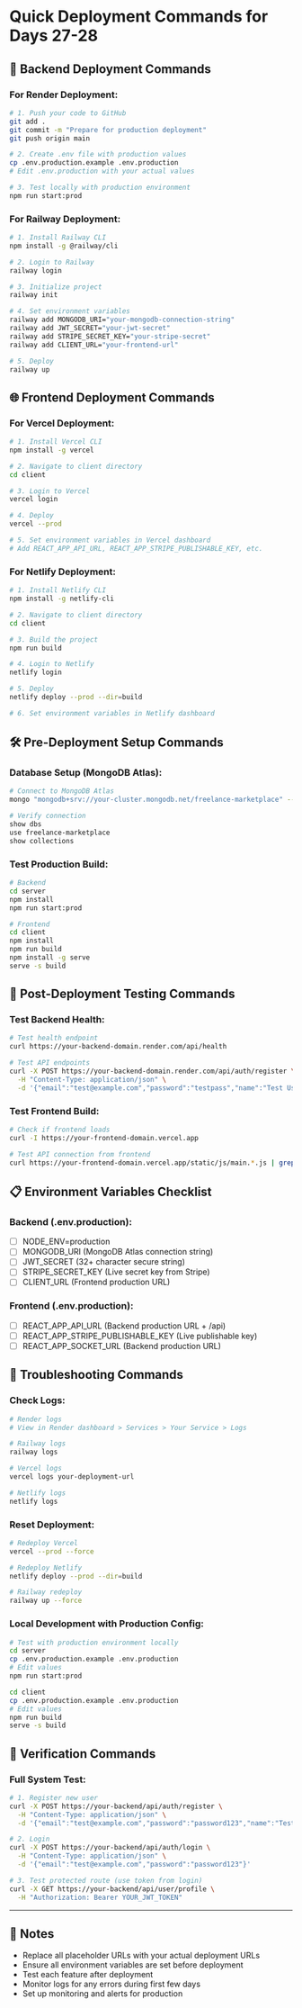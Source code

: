 # Quick Deployment Commands for Days 27-28

## 🚀 Backend Deployment Commands

### For Render Deployment:
```bash
# 1. Push your code to GitHub
git add .
git commit -m "Prepare for production deployment"
git push origin main

# 2. Create .env file with production values
cp .env.production.example .env.production
# Edit .env.production with your actual values

# 3. Test locally with production environment
npm run start:prod
```

### For Railway Deployment:
```bash
# 1. Install Railway CLI
npm install -g @railway/cli

# 2. Login to Railway
railway login

# 3. Initialize project
railway init

# 4. Set environment variables
railway add MONGODB_URI="your-mongodb-connection-string"
railway add JWT_SECRET="your-jwt-secret"
railway add STRIPE_SECRET_KEY="your-stripe-secret"
railway add CLIENT_URL="your-frontend-url"

# 5. Deploy
railway up
```

## 🌐 Frontend Deployment Commands

### For Vercel Deployment:
```bash
# 1. Install Vercel CLI
npm install -g vercel

# 2. Navigate to client directory
cd client

# 3. Login to Vercel
vercel login

# 4. Deploy
vercel --prod

# 5. Set environment variables in Vercel dashboard
# Add REACT_APP_API_URL, REACT_APP_STRIPE_PUBLISHABLE_KEY, etc.
```

### For Netlify Deployment:
```bash
# 1. Install Netlify CLI
npm install -g netlify-cli

# 2. Navigate to client directory
cd client

# 3. Build the project
npm run build

# 4. Login to Netlify
netlify login

# 5. Deploy
netlify deploy --prod --dir=build

# 6. Set environment variables in Netlify dashboard
```

## 🛠️ Pre-Deployment Setup Commands

### Database Setup (MongoDB Atlas):
```bash
# Connect to MongoDB Atlas
mongo "mongodb+srv://your-cluster.mongodb.net/freelance-marketplace" --username your-username

# Verify connection
show dbs
use freelance-marketplace
show collections
```

### Test Production Build:
```bash
# Backend
cd server
npm install
npm run start:prod

# Frontend
cd client
npm install
npm run build
npm install -g serve
serve -s build
```

## 🧪 Post-Deployment Testing Commands

### Test Backend Health:
```bash
# Test health endpoint
curl https://your-backend-domain.render.com/api/health

# Test API endpoints
curl -X POST https://your-backend-domain.render.com/api/auth/register \
  -H "Content-Type: application/json" \
  -d '{"email":"test@example.com","password":"testpass","name":"Test User"}'
```

### Test Frontend Build:
```bash
# Check if frontend loads
curl -I https://your-frontend-domain.vercel.app

# Test API connection from frontend
curl https://your-frontend-domain.vercel.app/static/js/main.*.js | grep "API_URL"
```

## 📋 Environment Variables Checklist

### Backend (.env.production):
- [ ] NODE_ENV=production
- [ ] MONGODB_URI (MongoDB Atlas connection string)
- [ ] JWT_SECRET (32+ character secure string)
- [ ] STRIPE_SECRET_KEY (Live secret key from Stripe)
- [ ] CLIENT_URL (Frontend production URL)

### Frontend (.env.production):
- [ ] REACT_APP_API_URL (Backend production URL + /api)
- [ ] REACT_APP_STRIPE_PUBLISHABLE_KEY (Live publishable key)
- [ ] REACT_APP_SOCKET_URL (Backend production URL)

## 🔧 Troubleshooting Commands

### Check Logs:
```bash
# Render logs
# View in Render dashboard > Services > Your Service > Logs

# Railway logs
railway logs

# Vercel logs
vercel logs your-deployment-url

# Netlify logs
netlify logs
```

### Reset Deployment:
```bash
# Redeploy Vercel
vercel --prod --force

# Redeploy Netlify
netlify deploy --prod --dir=build

# Railway redeploy
railway up --force
```

### Local Development with Production Config:
```bash
# Test with production environment locally
cd server
cp .env.production.example .env.production
# Edit values
npm run start:prod

cd client
cp .env.production.example .env.production
# Edit values
npm run build
serve -s build
```

## 🎉 Verification Commands

### Full System Test:
```bash
# 1. Register new user
curl -X POST https://your-backend/api/auth/register \
  -H "Content-Type: application/json" \
  -d '{"email":"test@example.com","password":"password123","name":"Test User","role":"client"}'

# 2. Login
curl -X POST https://your-backend/api/auth/login \
  -H "Content-Type: application/json" \
  -d '{"email":"test@example.com","password":"password123"}'

# 3. Test protected route (use token from login)
curl -X GET https://your-backend/api/user/profile \
  -H "Authorization: Bearer YOUR_JWT_TOKEN"
```

---

## 📝 Notes
- Replace all placeholder URLs with your actual deployment URLs
- Ensure all environment variables are set before deployment
- Test each feature after deployment
- Monitor logs for any errors during first few days
- Set up monitoring and alerts for production
